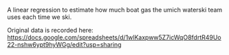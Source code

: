 A linear regression to estimate how much boat gas the umich waterski team uses each time we ski.

Original data is recorded here: https://docs.google.com/spreadsheets/d/1wlKaxpww5Z7icWqO8fdrtR49Uo22-nshw6ypt9hyWGg/edit?usp=sharing